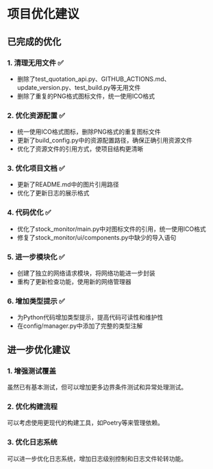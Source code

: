 # 项目优化建议

## 已完成的优化

### 1. 清理无用文件 ✅
- 删除了test_quotation_api.py、GITHUB_ACTIONS.md、update_version.py、test_build.py等无用文件
- 删除了重复的PNG格式图标文件，统一使用ICO格式

### 2. 优化资源配置 ✅
- 统一使用ICO格式图标，删除PNG格式的重复图标文件
- 更新了build_config.py中的资源配置路径，确保正确引用资源文件
- 优化了资源文件的引用方式，使项目结构更清晰

### 3. 优化项目文档 ✅
- 更新了README.md中的图片引用路径
- 优化了更新日志的展示格式

### 4. 代码优化 ✅
- 优化了stock_monitor/main.py中对图标文件的引用，统一使用ICO格式
- 修复了stock_monitor/ui/components.py中缺少的导入语句

### 5. 进一步模块化 ✅
- 创建了独立的网络请求模块，将网络功能进一步封装
- 重构了更新检查功能，使用新的网络管理器

### 6. 增加类型提示 ✅
- 为Python代码增加类型提示，提高代码可读性和维护性
- 在config/manager.py中添加了完整的类型注解

## 进一步优化建议

### 1. 增强测试覆盖
虽然已有基本测试，但可以增加更多边界条件测试和异常处理测试。

### 2. 优化构建流程
可以考虑使用更现代的构建工具，如Poetry等来管理依赖。

### 3. 优化日志系统
可以进一步优化日志系统，增加日志级别控制和日志文件轮转功能。